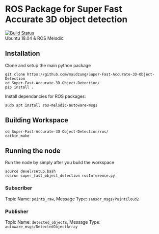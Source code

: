 # ROS Package for Super Fast Accurate 3D object detection


[![Build Status](https://travis-ci.org/joemccann/dillinger.svg?branch=master)](https://travis-ci.org/joemccann/dillinger)  
Ubuntu 18.04 & ROS Melodic

## Installation

Clone and setup the main python package
```
git clone https://github.com/maudzung/Super-Fast-Accurate-3D-Object-Detection
cd Super-Fast-Accurate-3D-Object-Detection/
pip install .
```
Install dependancies for ROS packages:
```
sudo apt install ros-melodic-autoware-msgs
```
## Building Workspace
```
cd Super-Fast-Accurate-3D-Object-Detection/ros/
catkin_make
```

## Running the node
Run the node by simply after you build the workspace
```
source devel/setup.bash
rosrun super_fast_object_detection rosInference.py
```

### Subscriber
Topic Name: ```points_raw```, Message Type: ```sensor_msgs/PointCloud2```
### Publisher
Topic Name: ```detected_objects```, Message Type: ```autoware_msgs/DetectedObjectArray```
